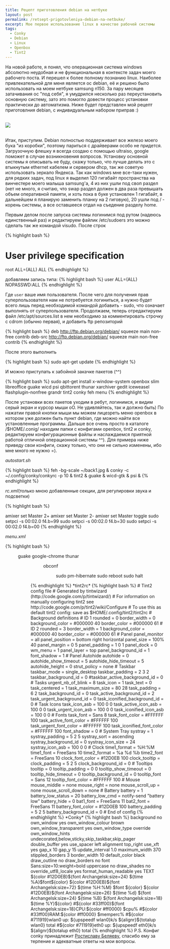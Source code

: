 ```yaml
---
title: Рецепт приготовления debian на нетбуке
layout: post
permalink: /retsept-prigotovleniya-debian-na-netbuke/
excerpt: Мое первое использование linux в качестве рабочей системы
tags:
  - Сonky
  - Debian
  - Linux
  - Openbox
  - Tint2
---
```


На новой работе, я понял, что операционная система windows абсолютно неудобная и не функциональная в контексте задач моего рабочего поста. И перешел к более полному познанию linux. Наиболее привлекательной для меня является ос debian, её и решено было использовать на моем нетбуке samsung n150. За пару месяцев затачивания ос "под себя", я умудрился несколько раз переустановить основную систему, зато это помогло довести процесс установки практически до автоматизма. Ниже будет представлен мой рецепт приготовлния debian, с индивидуальным набором приправ :)

<br>
<img  src="https://farm2.staticflickr.com/1643/24812267002_6b2148e948_o.jpg">
<br>
<br>

Итак, приступим. Debian полностью поддерживает все железо моего бука "из коробки", поэтому париться с драйверами особо не придется. Загрузочную флешку я всегда создаю с помощью ultraiso, google поможет в случае возникновения вопросов.
Установку основной системы я описывать не буду, скажу только, что лучше делать это с втыкнутым ethernet кабелем и сервером dhcp, так же советую использовать зеркало Яндекса. Так как windows мне все-таки нужен, для редких задач, под linux я выделил 120 гигабайт пространства на винчестере моего малыша samsung'a, 4 из них ушли под своп раздел (нет не много, я считаю, что swap раздел должен в два раза превышать объем оперативной памяти, и хоть пока в буке установлен 1 гигабайт, в дальнейшем я планирую заменить планку на 2 гиговую), 20 ушли под / - корень системы, а все оставшееся отдал на съедение разделу home.

Первым делом после запуска системы логинимся под рутом (надеюсь единственный раз) и редактируем файлик /etc/sudoers это можно сделать так же командой visudo. После строк

{% highlight bash %}
# User privilege specification
root ALL=(ALL) ALL
{% endhighlight %}

добавляем запись типа:
{% highlight bash %}
user ALL=(ALL) NOPASSWD:ALL
{% endhighlight %}

Где `user` ваше имя пользователя. После чего для получения прав суперпользователя нам не потребуется логиниться, а нужно будет всего лишь перед необходимой командой добавить - sudo, что означает выполнять от суперпользователя. Продолжаем, теперь отредактируем файл /etc/apt/sources.list в нем необходимо за комментировать строчку с cdrom (обычно первая), и добавить ftp репозиторий

{% highlight bash %}
deb http://ftp.debian.org/debian/ squeeze main non-free contrib
deb-src http://ftp.debian.org/debian/ squeeze main non-free contrib
{% endhighlight %}

После этого выполнить

{% highlight bash %}
sudo apt-get update
{% endhighlight %}

И можно приступать к забойной закачке пакетов (^^)

{% highlight bash %}
sudo apt-get install x-window-system openbox slim libreoffice guake wicd psi qbittorent thunar xarchiver gedit iceweasel flashplugin-nonfree grandr tint2 conky feh menu
{% endhighlight %}

После установки всех пакетов уходим в ребут, логинимся, и видим серый экран и курсор мыши оО. Не удивляйтесь, так и должно быть) По нажатии правой кнопки мыши мы можем лицезреть меню openbox в котором уже должен быть пункт debian, где можно найти все установленные программы.
Дальше все очень просто в каталоге /$HOME/.conig/ находим папки с конфигами openbox, tint2 и conky, редактируем конфигурационные файлы и наслаждаемся приятной работой отличной операционной системы ^^). Для примера ниже приведу свои конфиги, скажу только, что они не сильно изменены, ибо мне много не нужно =).

*autostart.sh*

{% highlight bash %}
feh -bg-scale ~/back1.jpg &
conky -c ~/.config/conky/conkyrc -p 10 &
tint2 &
guake &
wicd-gtk &
psi &
{% endhighlight %}

*rc.xml*(только мною добавленные секции, для регулировки звука и подсветки)

{% highlight bash %}
<!-- zvuk + -->
  <keybind key="XF86AudioRaiseVolume">
    <action name="Execute">
      <command>amixer set Master 2+</command>
    </action>
  </keybind>
  <keybind key="XF86AudioLowerVolume">
    <action name="Execute">
      <command>amixer set Master 2-</command>
    </action>
  </keybind>
  <keybind key="XF86AudioMute">
    <action name="Execute">
      <command>amixer set Master toggle</command>
    </action>
  </keybind>
<!--PODSVETKA-->
  <keybind key="XF86MonBrightnessUp">
    <action name="Execute">
      <command>sudo setpci -s 00:02.0 f4.b=99</command>
    </action>
  </keybind>
  <keybind key="XF86MonBrightnessDown">
    <action name="Execute">
      <command>sudo setpci -s 00:02.0 f4.b=30</command>
    </action>
  </keybind>
  <keybind key="XF86Launch1">
    <action name="Execute">
      <command>sudo setpci -s 00:02.0 f4.b=00</command>
    </action>
  </keybind>
{% endhighlight %}

*menu.xml*

{% highlight bash %}
<?xml version="1.0" encoding="utf-8"><openbox_menu xmlns="http://openbox.org/" xmlns:xsi="http://www.w3.org/2001/XMLSchema-instance" xsi:schemaLocation="http://openbox.org/ file:///usr/share/openbox/menu.xsd">
<menu id="root-menu" label="Openbox 3">
  <item label="Терминал">
    <action name="Execute">
      <execute>
        guake
      </execute>
    </action>
  </item>
  <item label="Браузер">
    <action name="Execute">
      <execute>
        google-chrome
      </execute>
    </action>
  </item>
  <item label="Файлы">
    <action name="Execute">
      <execute>
        thunar
      </execute>
    </action>
  </item>
<!-- This requires the presence of the "menu" package to work -->
  <menu id="Debian"/>
    <separator/>
      <menu id="client-list-menu"/>
        <separator/>
          <item label="OpenboxConf">
            <action name="Execute">
              <execute>
                obconf
              </execute>
            </action>
          </item>
          <item label="Reconfigure">
            <action name="Reconfigure"/>
          </item>
          <item label="Restart">
            <action name="Restart"/>
          </item>
        <separator/>
      <menu id="root-menu-942538" label="Реальне?">
        <item label="Гибернация">
          <action name="Execute">
            <execute>
              sudo pm-hibernate
            </execute>
          </action>
        </item>
        <item label="Перезагрузка">
          <action name="Execute">
            <execute>
              sudo reboot
            </execute>
          </action>
        </item>
        <item label="Выкл">
          <action name="Execute">
            <execute>
              sudo halt
            </execute>
          </action>
        </item>
      </menu>
    <item label="Exit">
      <action name="Exit"/>
    </item>
  </menu>
</openbox_menu>
{% endhighlight %}

*tint2rc*

{% highlight bash %}
# Tint2 config file
# Generated by tintwizard (http://code.google.com/p/tintwizard/)
# For information on manually configuring tint2 see http://code.google.com/p/tint2/wiki/Configure
# To use this as default tint2 config: save as $HOME/.config/tint2/tint2rc
# Background definitions

# ID 1
rounded = 0
border_width = 0
background_color = #000000 40
border_color = #000000 61

# ID 2
rounded = 3
border_width = 1
background_color = #000000 40
border_color = #000000 61

# Panel
panel_monitor = all
panel_position = bottom right horizontal
panel_size = 100% 40
panel_margin = 0 5
panel_padding = 1 0 1
panel_dock = 0
wm_menu = 1
panel_layer = top
panel_background_id = 1
font_shadow = 1

# Panel Autohide
autohide = 0
autohide_show_timeout = 5
autohide_hide_timeout = 5
autohide_height = 0
strut_policy = none

# Taskbar
taskbar_mode = single_desktop
taskbar_padding = 2 3 2
taskbar_background_id = 0
#taskbar_active_background_id = 0

# Tasks
urgent_nb_of_blink = 8
task_icon = 1
task_text = 0
task_centered = 1
task_maximum_size = 80 28
task_padding = 6 2
task_background_id = 0
task_active_background_id = 2
task_urgent_background_id = 0
task_iconified_background_id = 0

# Task Icons
task_icon_asb = 100 0 0
task_active_icon_asb = 100 0 0
task_urgent_icon_asb = 100 0 0
task_iconified_icon_asb = 100 0 0

# Fonts
task_font = Sans 8
task_font_color = #FFFFFF 100
task_active_font_color = #FFFFFF 100
task_urgent_font_color = #FFFFFF 100
task_iconified_font_color = #FFFFFF 100
font_shadow = 0

# System Tray
systray = 1
systray_padding = 5 2 5
systray_sort = ascending
systray_background_id = 0
systray_icon_size = 24
systray_icon_asb = 100 0 0

# Clock
time1_format = %H:%M
time1_font = FreeSans 10
time2_format = %a %d %b
time2_font = FreeSans 10
clock_font_color = #12D0EB 100
clock_tooltip =
clock_padding = 5 2 5
clock_background_id = 0

# Tooltips
tooltip = 0
tooltip_padding = 0 0
tooltip_show_timeout = 0
tooltip_hide_timeout = 0
tooltip_background_id = 0
tooltip_font = Sans 12
tooltip_font_color = #FFFFFF 100

# Mouse
mouse_middle = none
mouse_right = none
mouse_scroll_up = none
mouse_scroll_down = none

# Battery
battery = 1
battery_low_status = 20
battery_low_cmd = notify-send "battery low"
battery_hide = 0
bat1_font = FreeSans 11
bat2_font = FreeSans 11
battery_font_color = #12D0EB 100
battery_padding = 5 2 5
battery_background_id = 0

# End of config
{% endhighlight %}

*Conky*

{% highlight bash %}
background no
own_window yes
own_window_colour brown
own_window_transparent yes
own_window_type override
own_window_hints undecorated,below,sticky,skip_taskbar,skip_pager
double_buffer yes
use_spacer left
alignment top_right
use_xft yes
gap_x 10
gap_y 15

update_interval 1.0
maximum_width 370
stippled_borders 3
border_width 10
default_color black

draw_outline no
draw_borders no
font Sans:size=10:weight=bold
uppercase no
draw_shades no
override_utf8_locale yes
format_human_readable yes

TEXT
${color #12D0EB}${font Archangelsk:size=24} ${time %A}$font${color}
${color #12D0EB}${font Archangelsk:size=72} ${time %H:%M} $font ${color}
${color #12D0EB}${font Archangelsk:size=26} ${time %d} ${font Archangelsk:size=24} ${time %B} ${font Archangelsk:size=18} ${time %Y}${color}
#${color #33ff00}${font Archangelsk:size=18}CPU:${color #ff0000} $cpu%
#${color #33ff00}RAM:${color #ff0000} $memperc%
#${color #711919}wlan0 up: ${upspeedf wlan0}k/s ${alignr}${totalup wlan0} total
#${color #711919}eth0 up: ${upspeedf eth0}k/s ${alignr}${totalup eth0} total
{% endhighlight %}

P.S. Конфиг conky принадлежит <a href="http://blog.elve.name/" target="_blank"> Ростиславу Беляеву</a>, спасибо ему за терпение и адекватные ответы на мои вопросы.
